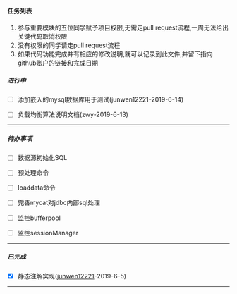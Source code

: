 #### 任务列表

1. 参与重要模块的五位同学赋予项目权限,无需走pull request流程,一周无法给出关键代码取消权限
2. 没有权限的同学请走pull request流程
3. 如果代码功能完成并有相应的修改说明,就可以记录到此文件,并留下指向github账户的链接和完成日期

##### 进行中

- [ ] 添加嵌入的mysql数据库用于测试(junwen12221-2019-6-14)
- [ ] 负载均衡算法说明文档(zwy-2019-6-13)





------





##### 待办事项

- [ ] 数据源初始化SQL
- [ ] 预处理命令
- [ ] loaddata命令
- [ ] 完善mycat对jdbc内部sql处理
- [ ] 监控bufferpool
- [ ] 监控sessionManager



------



##### 已完成

- [x] 静态注解实现([junwen12221](https://github.com/junwen12221)-2019-6-5)

------



